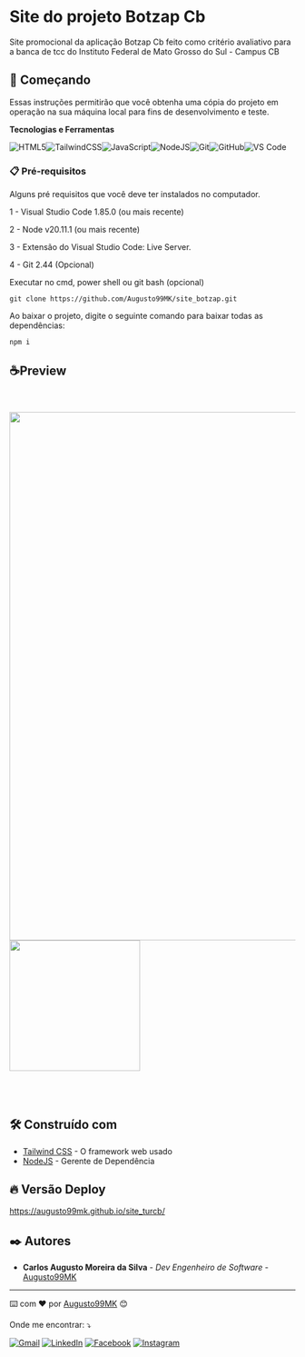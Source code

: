 # Site do projeto Botzap Cb

Site promocional da aplicação Botzap Cb feito como critério avaliativo para a banca de tcc do Instituto Federal de Mato Grosso do Sul - Campus CB

## 🚀 Começando

Essas instruções permitirão que você obtenha uma cópia do projeto em operação na sua máquina local para fins de desenvolvimento e teste.

**Tecnologias e Ferramentas**

![HTML5](https://img.shields.io/badge/html5-%23E34F26.svg?style=for-the-badge&logo=html5&logoColor=white)![TailwindCSS](https://img.shields.io/badge/-Tailwind%20CSS-%231a202c?style=for-the-badge&logo=tailwind-css)![JavaScript](https://img.shields.io/badge/javascript-%23323330.svg?style=for-the-badge&logo=javascript&logoColor=%23F7DF1E)![NodeJS](https://img.shields.io/badge/node.js-6DA55F?style=for-the-badge&logo=node.js&logoColor=white)![Git](https://img.shields.io/badge/git-%23F05033.svg?style=for-the-badge&logo=git&logoColor=white)![GitHub](https://img.shields.io/badge/github-%23121011.svg?style=for-the-badge&logo=github&logoColor=white)![VS Code](https://img.shields.io/badge/VS%20Code-0078d7.svg?style=for-the-badge&logo=visual-studio-code&logoColor=white)

### 📋 Pré-requisitos

Alguns pré requisitos que você deve ter instalados no computador.

1 - Visual Studio Code 1.85.0 (ou mais recente)

2 - Node v20.11.1 (ou mais recente)

3 - Extensão do Visual Studio Code: Live Server.

4 - Git 2.44 (Opcional)

Executar no cmd, power shell ou git bash (opcional)

```
git clone https://github.com/Augusto99MK/site_botzap.git
```

Ao baixar o projeto, digite o seguinte comando para baixar todas as dependências:

```
npm i
```

## ☕Preview

<br> <br>
<img src="https://github.com/Augusto99MK/site_botzap/assets/121398051/0dff43b6-8954-4110-952e-5c1660cc4cc8" width="930" align="left" style="margin-right: 200px;" />

<img src="https://github.com/Augusto99MK/site_botzap/assets/121398051/4072bae0-369e-43df-8e60-d0e524c3128c" width="230" align="center" />
<br> <br><br> <br>

## 🛠️ Construído com

- [Tailwind CSS](https://tailwindcss.com/) - O framework web usado
- [NodeJS](https://nodejs.org/en) - Gerente de Dependência

## 🔥 Versão Deploy

https://augusto99mk.github.io/site_turcb/

## ✒️ Autores

- **Carlos Augusto Moreira da Silva** - _Dev Engenheiro de Software_ - [Augusto99MK](https://github.com/Augusto99MK)

---

⌨️ com ❤️ por [Augusto99MK](https://github.com/Augusto99MK) 😊

<p align="left">
  Onde me encontrar: ⤵️
</p>
<p align="left">
  <a href="mailto:carlosaugustox6@gmail.com" title="Gmail">
  <img src="https://img.shields.io/badge/-Gmail-FF0000?style=flat-square&labelColor=FF0000&logo=gmail&logoColor=white&link=LINK-DO-SEU-GMAIL" alt="Gmail"/></a>
  <a href="https://www.linkedin.com/in/augustok99/" title="LinkedIn">
  <img src="https://img.shields.io/badge/-Linkedin-0e76a8?style=flat-square&logo=Linkedin&logoColor=white&link=LINK-DO-SEU-LINKEDIN" alt="LinkedIn"/></a>
  <a href="https://www.facebook.com/carlosaugustomk/" title="Facebook">
  <img src="https://img.shields.io/badge/-Facebook-3b5998?style=flat-square&labelColor=3b5998&logo=facebook&logoColor=white&link=LINK-DO-SEU-FACEBOOK" alt="Facebook"/></a>
  <a href="https://www.instagram.com/dev.carlos_aug/" title="Instagram">
  <img src="https://img.shields.io/badge/-Instagram-DF0174?style=flat-square&labelColor=DF0174&logo=instagram&logoColor=white&link=LINK-DO-SEU-INSTAGRAM" alt="Instagram"/></a>
</p>
